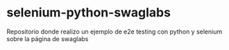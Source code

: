 # selenium-python-swaglabs
Repositorio donde realizo un ejemplo de e2e testing con python y selenium sobre la página de swaglabs

